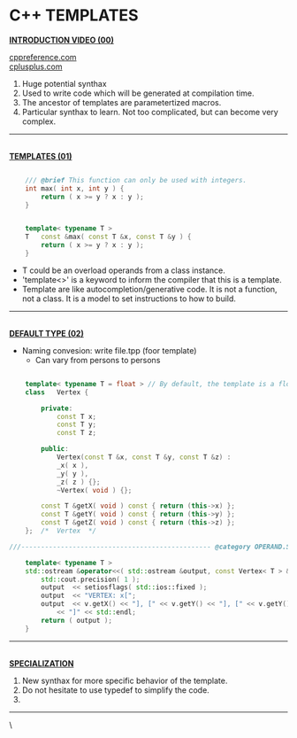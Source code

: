 # C++ TEMPLATES

**<u> INTRODUCTION VIDEO (00) </u>**

[cppreference.com](https://en.cppreference.com/w/cpp/language/templates)
\
[cplusplus.com](https://cplusplus.com/doc/oldtutorial/templates/)

1. Huge potential synthax
2. Used to write code which will be generated at compilation time.
3. The ancestor of templates are parametertized macros.
4. Particular synthax to learn. Not too complicated, but can become very complex.

---
\
**<u> TEMPLATES (01) </u>**

```c++

	/// @brief This function can only be used with integers.
	int	max( int x, int y ) {
		return ( x >= y ? x : y );
	}

```

```c++

	template< typename T >
	T	const &max( const T &x, const T &y ) {
		return ( x >= y ? x : y );
	}

```
* T could be an overload operands from a class instance.
* 'template<>' is a keyword to inform the compiler that this is a template.
* Template are like autocompletion/generative code. It is not a function, not a class. It is a model to set instructions to how to build.

---
\
**<u> DEFAULT TYPE (02) </u>**

* Naming convesion: write file.tpp (foor template)
	* Can vary from persons to persons

```c++

	template< typename T = float > // By default, the template is a float parameter.
	class	Vertex {

		private:
			const T x;
			const T y;
			const T z;

		public:
			Vertex(const T &x, const T &y, const T &z) :
			_x( x ),
			_y( y ),
			_z( z ) {};
			~Vertex( void ) {};

		const T &getX( void ) const { return (this->x) };
		const T &getY( void ) const { return (this->y) };
		const T &getZ( void ) const { return (this->z) };
	};	/*	Vertex	*/

///------------------------------------------------ @category OPERAND.S OVERLOAD

	template< typename T >
	std::ostream &operator<<( std::ostream &output, const Vertex< T > &v) {
		std::cout.precision( 1 );
		output	<< setiosflags( std::ios::fixed );
		output	<< "VERTEX: x[";
		output	<< v.getX() << "], [" << v.getY() << "], [" << v.getY()
			<< "]" << std::endl;
		return ( output );
	}
```

---
\
**<u> SPECIALIZATION </u>**

1. New synthax for more specific behavior of the template.
2. Do not hesitate to use typedef to simplify the code.
3. 

---
\
